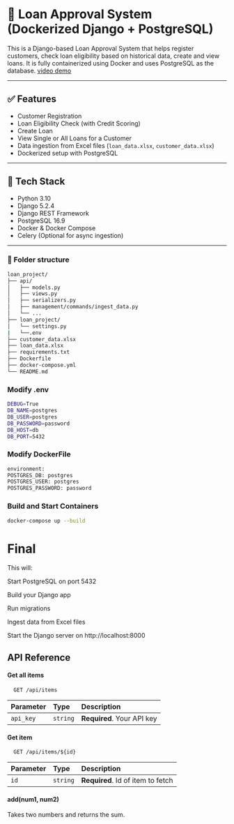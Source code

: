 # 🏦 Loan Approval System (Dockerized Django + PostgreSQL)

This is a Django-based Loan Approval System that helps register customers, check loan eligibility based on historical data, create and view loans. It is fully containerized using Docker and uses PostgreSQL as the database.
[video demo](https://drive.google.com/file/d/1ZgqTTLtB80qZcNcdBj-4NIvbakctFXTd/view?usp=sharing)

---

## ✅ Features

- Customer Registration
- Loan Eligibility Check (with Credit Scoring)
- Create Loan
- View Single or All Loans for a Customer
- Data ingestion from Excel files (`loan_data.xlsx`, `customer_data.xlsx`)
- Dockerized setup with PostgreSQL

---

## 🧱 Tech Stack

- Python 3.10
- Django 5.2.4
- Django REST Framework
- PostgreSQL 16.9
- Docker & Docker Compose
- Celery (Optional for async ingestion)

---

### 🔧 Folder structure

```bash
loan_project/
├── api/
│   ├── models.py
│   ├── views.py
│   ├── serializers.py
│   ├── management/commands/ingest_data.py
│   └── ...
├── loan_project/
│   └── settings.py
|   └──.env
├── customer_data.xlsx
├── loan_data.xlsx
├── requirements.txt
├── Dockerfile
├── docker-compose.yml
└── README.md
```
### Modify .env 
```bash
DEBUG=True
DB_NAME=postgres
DB_USER=postgres
DB_PASSWORD=password
DB_HOST=db
DB_PORT=5432
```
### Modify DockerFile
```bash
environment:
POSTGRES_DB: postgres
POSTGRES_USER: postgres
POSTGRES_PASSWORD: password
```
### Build and Start Containers

```bash
docker-compose up --build
```

# Final
This will:

Start PostgreSQL on port 5432

Build your Django app

Run migrations

Ingest data from Excel files

Start the Django server on http://localhost:8000


## API Reference

#### Get all items

```http
  GET /api/items
```

| Parameter | Type     | Description                |
| :-------- | :------- | :------------------------- |
| `api_key` | `string` | **Required**. Your API key |

#### Get item

```http
  GET /api/items/${id}
```

| Parameter | Type     | Description                       |
| :-------- | :------- | :-------------------------------- |
| `id`      | `string` | **Required**. Id of item to fetch |

#### add(num1, num2)

Takes two numbers and returns the sum.

